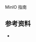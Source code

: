 <!-- ---
title: MinIO 指南
date: 2019-08-10 15:13:33
category: showcode, minio
--- -->

MinIO 指南



## 参考资料

- []()